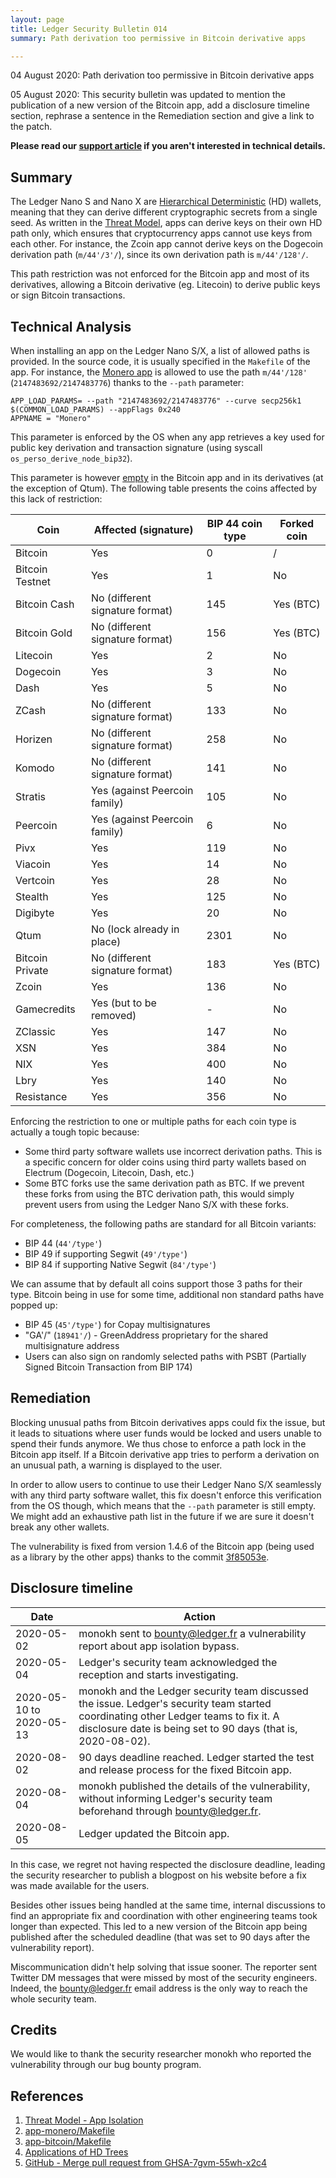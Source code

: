 ```yaml
---
layout: page
title: Ledger Security Bulletin 014
summary: Path derivation too permissive in Bitcoin derivative apps

---
```


04 August 2020: Path derivation too permissive in Bitcoin derivative apps

05 August 2020: This security bulletin was updated to mention the publication
of a new version of the Bitcoin app, add a disclosure timeline section,
rephrase a sentence in the Remediation section and give a link to the patch.

**Please read our [support article](https://support.ledger.com/hc/en-us/articles/360015738179) if you aren't interested in technical details.**


## Summary

The Ledger Nano S and Nano X are [Hierarchical Deterministic](#4) (HD) wallets,
meaning that they can derive different cryptographic secrets from a single seed.
As written in the [Threat Model](#1), apps can derive keys on their own HD path
only, which ensures that cryptocurrency apps cannot use keys from each other.
For instance, the Zcoin app cannot derive keys on the Dogecoin derivation path
(`m/44'/3'/`), since its own derivation path is `m/44'/128'/`.

This path restriction was not enforced for the Bitcoin app and most of its
derivatives, allowing a Bitcoin derivative (eg. Litecoin) to derive public keys
or sign Bitcoin transactions.


## Technical Analysis

When installing an app on the Ledger Nano S/X, a list of allowed paths
is provided. In the source code, it is usually specified in the `Makefile` of
the app. For instance, the [Monero app](#2) is allowed to use the path
`m/44'/128'` (`2147483692/2147483776`) thanks to the `--path` parameter:

```
APP_LOAD_PARAMS= --path "2147483692/2147483776" --curve secp256k1 $(COMMON_LOAD_PARAMS) --appFlags 0x240
APPNAME = "Monero"
```

This parameter is enforced by the OS when any app retrieves a key used for
public key derivation and transaction signature (using syscall
`os_perso_derive_node_bip32`).


This parameter is however [empty](#3) in the Bitcoin app and in its derivatives
(at the exception of Qtum). The following table presents the coins affected by
this lack of restriction:

| Coin            | Affected (signature)            | BIP 44 coin type | Forked coin |
|-----------------|---------------------------------|------------------|-------------|
| Bitcoin         | Yes                             | 0                | /           |
| Bitcoin Testnet | Yes                             | 1                | No          |
| Bitcoin Cash    | No (different signature format) | 145              | Yes (BTC)   |
| Bitcoin Gold    | No (different signature format) | 156              | Yes (BTC)   |
| Litecoin        | Yes                             | 2                | No          |
| Dogecoin        | Yes                             | 3                | No          |
| Dash            | Yes                             | 5                | No          |
| ZCash           | No (different signature format) | 133              | No          |
| Horizen         | No (different signature format) | 258              | No          |
| Komodo          | No (different signature format) | 141              | No          |
| Stratis         | Yes (against Peercoin family)   | 105              | No          |
| Peercoin        | Yes (against Peercoin family)   | 6                | No          |
| Pivx            | Yes                             | 119              | No          |
| Viacoin         | Yes                             | 14               | No          |
| Vertcoin        | Yes                             | 28               | No          |
| Stealth         | Yes                             | 125              | No          |
| Digibyte        | Yes                             | 20               | No          |
| Qtum            | No (lock already in place)      | 2301             | No          |
| Bitcoin Private | No (different signature format) | 183              | Yes (BTC)   |
| Zcoin           | Yes                             | 136              | No          |
| Gamecredits     | Yes (but to be removed)         | -                | No          |
| ZClassic        | Yes                             | 147              | No          |
| XSN             | Yes                             | 384              | No          |
| NIX             | Yes                             | 400              | No          |
| Lbry            | Yes                             | 140              | No          |
| Resistance      | Yes                             | 356              | No          |

Enforcing the restriction to one or multiple paths for each coin type is
actually a tough topic because:

- Some third party software wallets use incorrect derivation paths. This is a
  specific concern for older coins using third party wallets based on Electrum
  (Dogecoin, Litecoin, Dash, etc.)
- Some BTC forks use the same derivation path as BTC. If we prevent these
  forks from using the BTC derivation path, this would  simply prevent users from
  using the Ledger Nano S/X with these forks.

For completeness, the following paths are standard for all Bitcoin variants:

- BIP 44 (`44'/type'`)
- BIP 49 if supporting Segwit (`49'/type'`)
- BIP 84 if supporting Native Segwit (`84'/type'`)

We can assume that by default all coins support those 3 paths for their type.
Bitcoin being in use for some time, additional non standard paths have popped
up:

- BIP 45 (`45'/type'`) for Copay multisignatures
- "GA'/" (`18941'/`) - GreenAddress proprietary for the shared multisignature address
- Users can also sign on randomly selected paths with PSBT (Partially Signed Bitcoin Transaction from BIP 174)


## Remediation

Blocking unusual paths from Bitcoin derivatives apps could fix the issue, but it
leads to situations where user funds would be locked and users unable to spend
their funds anymore. We thus chose to enforce a path lock in the Bitcoin app
itself. If a Bitcoin derivative app tries to perform a derivation on an unusual
path, a warning is displayed to the user.

In order to allow users to continue to use their Ledger Nano S/X seamlessly with any
third party software wallet, this fix doesn't enforce this verification from the
OS though, which means that the `--path` parameter is still empty. We might add
an exhaustive path list in the future if we are sure it doesn't break any other
wallets.

The vulnerability is fixed from version 1.4.6 of the Bitcoin app (being used as
a library by the other apps) thanks to the commit [3f85053e](#5).


## Disclosure timeline

| Date                     | Action                                                          |
|--------------------------|-----------------------------------------------------------------|
| 2020-05-02               | monokh sent to bounty@ledger.fr a vulnerability report about app isolation bypass. |
| 2020-05-04               | Ledger's security team acknowledged the reception and starts investigating. |
| 2020-05-10 to 2020-05-13 | monokh and the Ledger security team discussed the issue. Ledger's security team started coordinating other Ledger teams to fix it. A disclosure date is being set to 90 days (that is, 2020-08-02). |
| 2020-08-02               | 90 days deadline reached. Ledger started the test and release process for the fixed Bitcoin app. |
| 2020-08-04               | monokh published the details of the vulnerability, without informing Ledger's security team beforehand through bounty@ledger.fr. |
| 2020-08-05               | Ledger updated the Bitcoin app. |

In this case, we regret not having respected the disclosure deadline, leading
the security researcher to publish a blogpost on his website before a fix was
made available for the users.

Besides other issues being handled at the same time, internal discussions to
find an appropriate fix and coordination with other engineering teams took
longer than expected. This led to a new version of the Bitcoin app being
published after the scheduled deadline (that was set to 90 days after the
vulnerability report).

Miscommunication didn't help solving that issue sooner. The reporter sent
Twitter DM messages that were missed by most of the security engineers. Indeed,
the bounty@ledger.fr email address is the only way to reach the whole security
team.


## Credits

We would like to thank the security researcher monokh who reported the
vulnerability through our bug bounty program.


## References

1. <a name="1"></a> [Threat Model - App Isolation](https://donjon.ledger.com/threat-model/app-isolation/)
2. <a name="2"></a> [app-monero/Makefile](https://github.com/LedgerHQ/app-monero/blob/a91441eadcc98a49cbb0d02b780edfe18267924c/Makefile#L27)
3. <a name="3"></a> [app-bitcoin/Makefile](https://github.com/LedgerHQ/app-bitcoin/blob/a23b0abf86cc473e404c7781fab9b76ef8a76ff1/Makefile#L23)
4. <a name="4"></a> [Applications of HD Trees](https://ledger.readthedocs.io/en/latest/background/hd_use_cases.html)
5. <a name="5"></a> [GitHub - Merge pull request from GHSA-7gvm-55wh-x2c4](https://github.com/LedgerHQ/app-bitcoin/commit/3f85053eed52b3228de24a9aac48ed9ede9d6aee)

